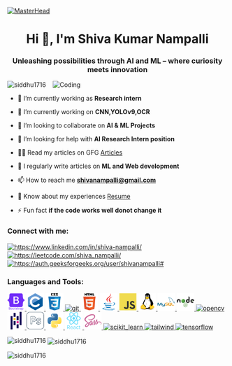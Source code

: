 [![MasterHead](https://assets.gatesnotes.com/8a5ac0b3-6095-00af-c50a-89056fbe4642/e675f5c2-624b-4efd-b82f-99e8a6ed968b/AI_20230215_new%20module_1200x580.jpg)](shivanampalli@gmail.com)

<h1 align="center">Hi 👋, I'm Shiva Kumar Nampalli</h1>
<h3 align="center">Unleashing possibilities through AI and ML – where curiosity meets innovation</h3>
<img align="right" alt="Coding" width="400" src="https://t3.ftcdn.net/jpg/06/01/17/18/360_F_601171862_l7yZ0wujj8o2SowiKTUsfLEEx8KunYNd.jpg"/>

<p align="left"> <img src="https://komarev.com/ghpvc/?username=siddhu1716&label=Profile%20views&color=0e75b6&style=flat" alt="siddhu1716" /> </p>

- 🔭 I’m currently working as **Research intern**

- 🌱 I’m currently working on **CNN,YOLOv9,OCR**

- 👯 I’m looking to collaborate on **AI & ML Projects**

- 🤝 I’m looking for help with **AI Research Intern position**

- 👨‍💻 Read my articles on GFG [Articles](https://rb.gy/0fg2z4)

- 📝 I regularly write articles on **ML and Web development**

- 📫 How to reach me **shivanampalli@gmail.com**

- 📄 Know about my experiences [Resume]([https://drive.google.com/file/d/1q84P4uFjl6jfLfWStKb3EOSn6UYiHGYn/view?usp=share_link](https://drive.google.com/file/d/1SP9w7NrdE5HZ0kQ4boAV-IGBfY1XCJty/view?usp=sharing))

- ⚡ Fun fact **if the code works well donot change it**

<h3 align="left">Connect with me:</h3>
<p align="left">
<a href="https://linkedin.com/in/https://www.linkedin.com/in/shiva-nampalli/" target="blank"><img align="center" src="https://raw.githubusercontent.com/rahuldkjain/github-profile-readme-generator/master/src/images/icons/Social/linked-in-alt.svg" alt="https://www.linkedin.com/in/shiva-nampalli/" height="30" width="40" /></a>
<a href="https://www.leetcode.com/https://leetcode.com/shiva_nampalli/" target="blank"><img align="center" src="https://raw.githubusercontent.com/rahuldkjain/github-profile-readme-generator/master/src/images/icons/Social/leet-code.svg" alt="https://leetcode.com/shiva_nampalli/" height="30" width="40" /></a>
<a href="https://auth.geeksforgeeks.org/user/https://auth.geeksforgeeks.org/user/shivanampalli#" target="blank"><img align="center" src="https://raw.githubusercontent.com/rahuldkjain/github-profile-readme-generator/master/src/images/icons/Social/geeks-for-geeks.svg" alt="https://auth.geeksforgeeks.org/user/shivanampalli#" height="30" width="40" /></a>
</p>

<h3 align="left">Languages and Tools:</h3>
<p align="left"> <a href="https://getbootstrap.com" target="_blank" rel="noreferrer"> <img src="https://raw.githubusercontent.com/devicons/devicon/master/icons/bootstrap/bootstrap-plain-wordmark.svg" alt="bootstrap" width="40" height="40"/> </a> <a href="https://www.cprogramming.com/" target="_blank" rel="noreferrer"> <img src="https://raw.githubusercontent.com/devicons/devicon/master/icons/c/c-original.svg" alt="c" width="40" height="40"/> </a> <a href="https://www.w3schools.com/css/" target="_blank" rel="noreferrer"> <img src="https://raw.githubusercontent.com/devicons/devicon/master/icons/css3/css3-original-wordmark.svg" alt="css3" width="40" height="40"/> </a> <a href="https://git-scm.com/" target="_blank" rel="noreferrer"> <img src="https://www.vectorlogo.zone/logos/git-scm/git-scm-icon.svg" alt="git" width="40" height="40"/> </a> <a href="https://www.w3.org/html/" target="_blank" rel="noreferrer"> <img src="https://raw.githubusercontent.com/devicons/devicon/master/icons/html5/html5-original-wordmark.svg" alt="html5" width="40" height="40"/> </a> <a href="https://www.java.com" target="_blank" rel="noreferrer"> <img src="https://raw.githubusercontent.com/devicons/devicon/master/icons/java/java-original.svg" alt="java" width="40" height="40"/> </a> <a href="https://developer.mozilla.org/en-US/docs/Web/JavaScript" target="_blank" rel="noreferrer"> <img src="https://raw.githubusercontent.com/devicons/devicon/master/icons/javascript/javascript-original.svg" alt="javascript" width="40" height="40"/> </a> <a href="https://www.linux.org/" target="_blank" rel="noreferrer"> <img src="https://raw.githubusercontent.com/devicons/devicon/master/icons/linux/linux-original.svg" alt="linux" width="40" height="40"/> </a> <a href="https://www.mysql.com/" target="_blank" rel="noreferrer"> <img src="https://raw.githubusercontent.com/devicons/devicon/master/icons/mysql/mysql-original-wordmark.svg" alt="mysql" width="40" height="40"/> </a> <a href="https://nodejs.org" target="_blank" rel="noreferrer"> <img src="https://raw.githubusercontent.com/devicons/devicon/master/icons/nodejs/nodejs-original-wordmark.svg" alt="nodejs" width="40" height="40"/> </a> <a href="https://opencv.org/" target="_blank" rel="noreferrer"> <img src="https://www.vectorlogo.zone/logos/opencv/opencv-icon.svg" alt="opencv" width="40" height="40"/> </a> <a href="https://pandas.pydata.org/" target="_blank" rel="noreferrer"> <img src="https://raw.githubusercontent.com/devicons/devicon/2ae2a900d2f041da66e950e4d48052658d850630/icons/pandas/pandas-original.svg" alt="pandas" width="40" height="40"/> </a> <a href="https://www.photoshop.com/en" target="_blank" rel="noreferrer"> <img src="https://raw.githubusercontent.com/devicons/devicon/master/icons/photoshop/photoshop-line.svg" alt="photoshop" width="40" height="40"/> </a> <a href="https://www.python.org" target="_blank" rel="noreferrer"> <img src="https://raw.githubusercontent.com/devicons/devicon/master/icons/python/python-original.svg" alt="python" width="40" height="40"/> </a> <a href="https://reactjs.org/" target="_blank" rel="noreferrer"> <img src="https://raw.githubusercontent.com/devicons/devicon/master/icons/react/react-original-wordmark.svg" alt="react" width="40" height="40"/> </a> <a href="https://sass-lang.com" target="_blank" rel="noreferrer"> <img src="https://raw.githubusercontent.com/devicons/devicon/master/icons/sass/sass-original.svg" alt="sass" width="40" height="40"/> </a> <a href="https://scikit-learn.org/" target="_blank" rel="noreferrer"> <img src="https://upload.wikimedia.org/wikipedia/commons/0/05/Scikit_learn_logo_small.svg" alt="scikit_learn" width="40" height="40"/> </a> <a href="https://tailwindcss.com/" target="_blank" rel="noreferrer"> <img src="https://www.vectorlogo.zone/logos/tailwindcss/tailwindcss-icon.svg" alt="tailwind" width="40" height="40"/> </a> <a href="https://www.tensorflow.org" target="_blank" rel="noreferrer"> <img src="https://www.vectorlogo.zone/logos/tensorflow/tensorflow-icon.svg" alt="tensorflow" width="40" height="40"/> </a> </p>

<p><img align="left" src="https://github-readme-stats.vercel.app/api/top-langs?username=siddhu1716&show_icons=true&locale=en&layout=compact" alt="siddhu1716" /></p>

<p>&nbsp;<img align="center" src="https://github-readme-stats.vercel.app/api?username=siddhu1716&show_icons=true&locale=en" alt="siddhu1716" /></p>

<p><img align="center" src="https://github-readme-streak-stats.herokuapp.com/?user=siddhu1716&" alt="siddhu1716" /></p>
